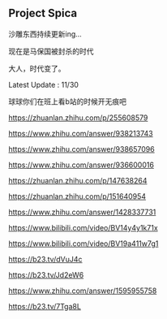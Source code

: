 ## Project Spica

沙雕东西持续更新ing...

现在是马保国被封杀的时代

大人，时代变了。

Latest Update : 11/30

球球你们在班上看b站的时候开无痕吧

<https://zhuanlan.zhihu.com/p/255608579>

<https://www.zhihu.com/answer/938213743>

<https://www.zhihu.com/answer/938657096>

<https://www.zhihu.com/answer/936600016>

<https://zhuanlan.zhihu.com/p/147638264>

<https://zhuanlan.zhihu.com/p/151640954>

<https://www.zhihu.com/answer/1428337731>

<https://www.bilibili.com/video/BV14y4y1k71x>

<https://www.bilibili.com/video/BV19a411w7g1>

<https://b23.tv/dVuJ4c>

<https://b23.tv/Jd2eW6>

<https://www.zhihu.com/answer/1595955758>

<https://b23.tv/7Tga8L>
